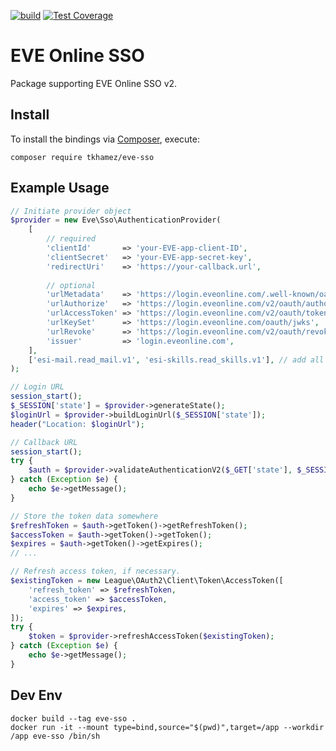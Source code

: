 [![build](https://github.com/tkhamez/eve-sso-php/workflows/test/badge.svg)](https://github.com/tkhamez/eve-sso-php/actions)
[![Test Coverage](https://api.codeclimate.com/v1/badges/d607d04898a6f8500b99/test_coverage)](https://codeclimate.com/github/tkhamez/eve-sso-php/test_coverage)

# EVE Online SSO

Package supporting EVE Online SSO v2.

## Install

To install the bindings via [Composer](http://getcomposer.org/), execute:

```shell
composer require tkhamez/eve-sso
```

## Example Usage

```php
// Initiate provider object
$provider = new Eve\Sso\AuthenticationProvider(
    [
        // required
        'clientId'       => 'your-EVE-app-client-ID',
        'clientSecret'   => 'your-EVE-app-secret-key',
        'redirectUri'    => 'https://your-callback.url',
        
        // optional
        'urlMetadata'    => 'https://login.eveonline.com/.well-known/oauth-authorization-server',
        'urlAuthorize'   => 'https://login.eveonline.com/v2/oauth/authorize',
        'urlAccessToken' => 'https://login.eveonline.com/v2/oauth/token',
        'urlKeySet'      => 'https://login.eveonline.com/oauth/jwks',
        'urlRevoke'      => 'https://login.eveonline.com/v2/oauth/revoke',
        'issuer'         => 'login.eveonline.com',
    ],
    ['esi-mail.read_mail.v1', 'esi-skills.read_skills.v1'], // add all required scopes
);
```

```php
// Login URL
session_start();
$_SESSION['state'] = $provider->generateState();
$loginUrl = $provider->buildLoginUrl($_SESSION['state']);
header("Location: $loginUrl");
```

```php
// Callback URL
session_start();
try {
    $auth = $provider->validateAuthenticationV2($_GET['state'], $_SESSION['state'], $_GET['code']);
} catch (Exception $e) {
    echo $e->getMessage();
}

// Store the token data somewhere
$refreshToken = $auth->getToken()->getRefreshToken();
$accessToken = $auth->getToken()->getToken();
$expires = $auth->getToken()->getExpires();
// ...
```

```php
// Refresh access token, if necessary.
$existingToken = new League\OAuth2\Client\Token\AccessToken([
    'refresh_token' => $refreshToken,
    'access_token' => $accessToken,
    'expires' => $expires,
]);
try {
    $token = $provider->refreshAccessToken($existingToken);
} catch (Exception $e) {
    echo $e->getMessage();
}
```

## Dev Env

```shell
docker build --tag eve-sso .
docker run -it --mount type=bind,source="$(pwd)",target=/app --workdir /app eve-sso /bin/sh
```

